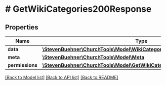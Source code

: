 # # GetWikiCategories200Response

## Properties

Name | Type | Description | Notes
------------ | ------------- | ------------- | -------------
**data** | [**\StevenBuehner\ChurchTools\Model\WikiCategory1[]**](WikiCategory1.md) |  | [optional]
**meta** | [**\StevenBuehner\ChurchTools\Model\Meta**](Meta.md) |  | [optional]
**permissions** | [**\StevenBuehner\ChurchTools\Model\GetWikiCategories200ResponsePermissions**](GetWikiCategories200ResponsePermissions.md) |  | [optional]

[[Back to Model list]](../../README.md#models) [[Back to API list]](../../README.md#endpoints) [[Back to README]](../../README.md)
